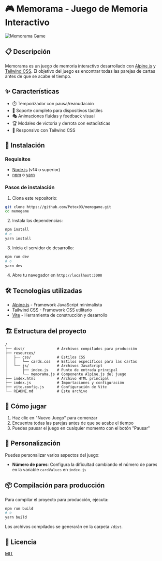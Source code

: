 # 🎮 Memorama - Juego de Memoria Interactivo

![Memorama Game](https://via.placeholder.com/800x400/6D28D9/FFFFFF?text=Memorama+Game)

## 📋 Descripción

Memorama es un juego de memoria interactivo desarrollado con [Alpine.js](https://alpinejs.dev) y [Tailwind CSS](https://tailwindcss.com). El objetivo del juego es encontrar todas las parejas de cartas antes de que se acabe el tiempo.

## ✨ Características

- ⏱️ Temporizador con pausa/reanudación
- 📱 Soporte completo para dispositivos táctiles
- 🎭 Animaciones fluidas y feedback visual
- 🏆 Modales de victoria y derrota con estadísticas
- 🎨 Responsivo con Tailwind CSS

## 🚀 Instalación

### Requisitos

- [Node.js](https://nodejs.org/) (v14 o superior)
- [npm](https://www.npmjs.com/) o [yarn](https://yarnpkg.com/)

### Pasos de instalación

1. Clona este repositorio:

```bash
git clone https://github.com/Petox03/memogame.git
cd memogame
```

2. Instala las dependencias:

```bash
npm install
# o
yarn install
```

3. Inicia el servidor de desarrollo:

```bash
npm run dev
# o
yarn dev
```

4. Abre tu navegador en `http://localhost:3000`

## 🛠️ Tecnologías utilizadas

- [Alpine.js](https://alpinejs.dev) - Framework JavaScript minimalista
- [Tailwind CSS](https://tailwindcss.com) - Framework CSS utilitario
- [Vite](https://vitejs.dev) - Herramienta de construcción y desarrollo

## 🏗️ Estructura del proyecto

```
/
├── dist/               # Archivos compilados para producción
├── resources/
│   ├── css/            # Estilos CSS
│   │   └── cards.css   # Estilos específicos para las cartas
│   └── js/             # Archivos JavaScript
│       ├── index.js    # Punto de entrada principal
│       └── memorama.js # Componente Alpine.js del juego
├── index.html          # Archivo HTML principal
├── index.js            # Importaciones y configuración
├── vite.config.js      # Configuración de Vite
└── README.md           # Este archivo
```

## 📝 Cómo jugar

1. Haz clic en "Nuevo Juego" para comenzar
2. Encuentra todas las parejas antes de que se acabe el tiempo
3. Puedes pausar el juego en cualquier momento con el botón "Pausar"

## 🔧 Personalización

Puedes personalizar varios aspectos del juego:

- **Número de pares**: Configura la dificultad cambiando el número de pares en la variable `cardValues` en `index.js`

## 📦 Compilación para producción

Para compilar el proyecto para producción, ejecuta:

```bash
npm run build
# o
yarn build
```

Los archivos compilados se generarán en la carpeta `/dist`.

## 📄 Licencia

[MIT](https://choosealicense.com/licenses/mit/)
